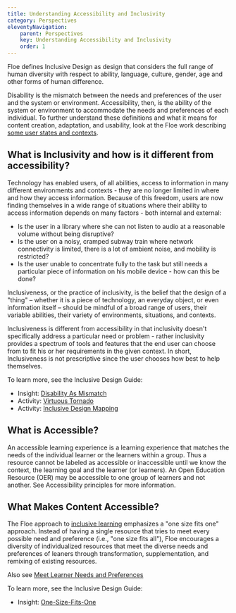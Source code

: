 ```yaml
---
title: Understanding Accessibility and Inclusivity
category: Perspectives
eleventyNavigation:
    parent: Perspectives
    key: Understanding Accessibility and Inclusivity
    order: 1
---
```

Floe defines Inclusive Design as design that considers the full range of human diversity with respect to ability,
language, culture, gender, age and other forms of human difference.

Disability is the mismatch between the needs and preferences of the user and the system or environment. Accessibility,
then, is the ability of the system or environment to accommodate the needs and preferences of each individual. To
further understand these definitions and what it means for content creation, adaptation, and usability, look at the Floe
work describing [some user states and contexts](https://wiki.fluidproject.org/x/9YcNAQ).

## What is Inclusivity and how is it different from accessibility?

Technology has enabled users, of all abilities, access to information in many different environments and contexts - they
are no longer limited in where and how they access information. Because of this freedom, users are now finding
themselves in a wide range of situations where their ability to access information depends on many factors - both
internal and external:

* Is the user in a library where she can not listen to audio at a reasonable volume without being disruptive?
* Is the user on a noisy, cramped subway train where network connectivity is limited, there is a lot of ambient noise,
  and mobility is restricted?
* Is the user unable to concentrate fully to the task but still needs a particular piece of information on his mobile
  device - how can this be done?

Inclusiveness, or the practice of inclusivity, is the belief that the design of a "thing" – whether it is a piece of
technology, an everyday object, or even information itself – should be mindful of a broad range of users, their variable
abilities, their variety of environments, situations, and contexts.

Inclusiveness is different from accessibility in that inclusivity doesn't specifically address a particular need or
problem - rather inclusivity provides a spectrum of tools and features that the end user can choose from to fit his or
her requirements in the given context. In short, Inclusiveness is not prescriptive since the user chooses how best to
help themselves.

To learn more, see the Inclusive Design Guide:

* Insight: [Disability As Mismatch](https://guide.inclusivedesign.ca/insights/DisabilityAsMismatch.html)
* Activity: [Virtuous Tornado](https://guide.inclusivedesign.ca/activities/VirtuousTornado.html)
* Activity: [Inclusive Design Mapping](https://guide.inclusivedesign.ca/activities/InclusiveDesignMapping.html)

## What is Accessible?

An accessible learning experience is a learning experience that matches the needs of the individual learner or the
learners within a group. Thus a resource cannot be labeled as accessible or inaccessible until we know the context, the
learning goal and the learner (or learners). An Open Education Resource (OER) may be accessible to one group of learners
and not another. See Accessibility principles for more information.

## What Makes Content Accessible?

The Floe approach to [inclusive learning](/InclusiveLearning.html) emphasizes a "one size fits one" approach. Instead of
having a single resource that tries to meet every possible need and preference (i.e., "one size fits all"), Floe
encourages a diversity of individualized resources that meet the diverse needs and preferences of leaners through
transformation, supplementation, and remixing of existing resources.

Also see [Meet Learner Needs and Preferences](/MeetLearnerNeedsAndPreferences.html)

To learn more, see the Inclusive Design Guide:

* Insight: [One-Size-Fits-One](https://guide.inclusivedesign.ca/insights/OneSizeFitsOne.html)
